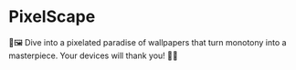 # PixelScape
🎨🖼️ Dive into a pixelated paradise of wallpapers that turn monotony into a masterpiece. Your devices will thank you! 🌟🔥
